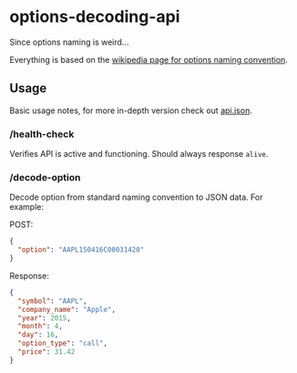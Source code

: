 # options-decoding-api
Since options naming is weird...

Everything is based on the [wikipedia page for options naming convention](https://en.wikipedia.org/wiki/Option_naming_convention).

## Usage
Basic usage notes, for more in-depth version check out [api.json](./api.json).

### /health-check
Verifies API is active and functioning. Should always response `alive`.

### /decode-option
Decode option from standard naming convention to JSON data. For example:

POST:
```json
{
  "option": "AAPL150416C00031420"
}
```

Response:
```json
{
  "symbol": "AAPL",
  "company_name": "Apple",
  "year": 2015,
  "month": 4,
  "day": 16,
  "option_type": "call",
  "price": 31.42
}
```
